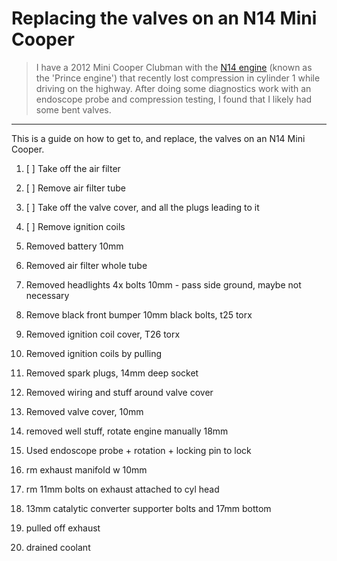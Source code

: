 # Replacing the valves on an N14 Mini Cooper

> I have a 2012 Mini Cooper Clubman with the [N14 engine](https://en.wikipedia.org/wiki/Prince_engine) (known as the 'Prince engine') that recently lost compression in cylinder 1 while driving on the highway. 
> After doing some diagnostics work with an endoscope probe and compression testing, I found that I likely had some bent valves. 

---

This is a guide on how to get to, and replace, the valves on an N14 Mini Cooper.

1. [ ] Take off the air filter
2. [ ] Remove air filter tube
3. [ ] Take off the valve cover, and all the plugs leading to it
4. [ ] Remove ignition coils


1. Removed battery 10mm
2. Removed air filter whole tube
3. Removed headlights 4x bolts 10mm - pass side ground, maybe not necessary
4. Remove black front bumper 10mm black bolts, t25 torx
6. Removed ignition coil cover, T26 torx
7. Removed ignition coils by pulling
8. Removed spark plugs, 14mm deep socket
9. Removed wiring and stuff around valve cover
10. Removed valve cover, 10mm
11. removed well stuff, rotate engine manually 18mm
12. Used endoscope probe + rotation + locking pin to lock
13. rm exhaust manifold w 10mm
14. rm 11mm bolts on exhaust attached to cyl head
15. 13mm catalytic converter supporter bolts and 17mm bottom
16. pulled off exhaust
17. drained coolant